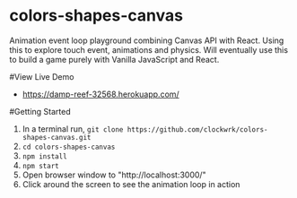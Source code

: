 # colors-shapes-canvas

Animation event loop playground combining Canvas API with React. Using this to explore touch event, animations and physics. Will eventually use this to build a game purely with Vanilla JavaScript and React.

#View Live Demo
* https://damp-reef-32568.herokuapp.com/

#Getting Started

1. In a terminal run,
  `git clone https://github.com/clockwrk/colors-shapes-canvas.git`
2. `cd colors-shapes-canvas`
3. `npm install`
4. `npm start`
5. Open browser window to "http://localhost:3000/"
6. Click around the screen to see the animation loop in action
